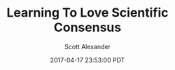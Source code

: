 ---
layout: podcast
title: "Learning To Love Scientific Consensus"
author: Scott Alexander
description: https://slatestarcodex.com/2017/04/17/learning-to-love-scientific-consensus/
date: 2017-04-17 23:53:00 PDT
length: 7731961
duration: 1933
guid: learning-to-love-scientific-consensus
---